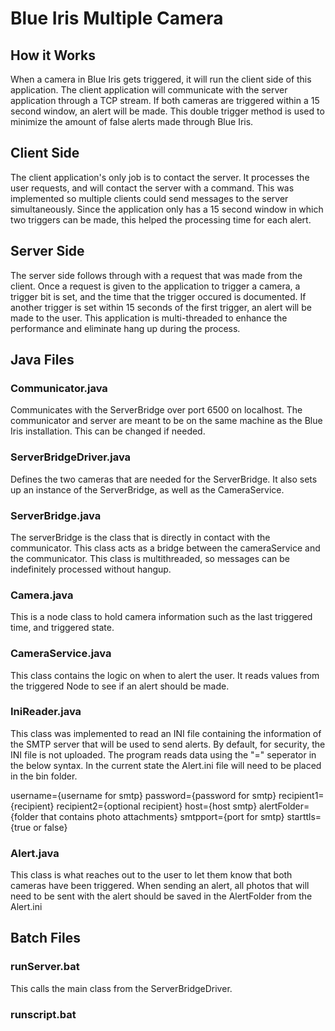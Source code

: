 # Blue Iris Multiple Camera


## How it Works

When a camera in Blue Iris gets triggered, it will run the client side of this application. The client application will communicate with the server application through a TCP stream. If both cameras are triggered within a 15 second window, an alert will be made. This double trigger method is used to minimize the amount of false alerts made through Blue Iris.


## Client Side

The client application's only job is to contact the server. It processes the user requests, and will contact the server with a command. This was implemented so multiple clients could send messages to the server simultaneously. Since the application only has a 15 second window in which two triggers can be made, this helped the processing time for each alert.


## Server Side

The server side follows through with a request that was made from the client. Once a request is given to the application to trigger a camera, a trigger bit is set, and the time that the trigger occured is documented. If another trigger is set within 15 seconds of the first trigger, an alert will be made to the user. This application is multi-threaded to enhance the performance and eliminate hang up during the process.



## Java Files

### Communicator.java

Communicates with the ServerBridge over port 6500 on localhost. The communicator and server are meant to be on the same machine as the Blue Iris installation. This can be changed if needed.


### ServerBridgeDriver.java

Defines the two cameras that are needed for the ServerBridge. It also sets up an instance of the ServerBridge, as well as the CameraService. 


### ServerBridge.java

The serverBridge is the class that is directly in contact with the communicator. This class acts as a bridge between the cameraService and the communicator. This class is multithreaded, so messages can be indefinitely processed without hangup.


### Camera.java

This is a node class to hold camera information such as the last triggered time, and triggered state.


### CameraService.java

This class contains the logic on when to alert the user. It reads values from the triggered Node to see if an alert should be made.


### IniReader.java

This class was implemented to read an INI file containing the information of the SMTP server that will be used to send alerts. By default, for security, the INI file is not uploaded. The program reads data using the "=" seperator in the below syntax. In the current state the Alert.ini file will need to be placed in the bin folder.  

username={username for smtp}
password={password for smtp}
recipient1={recipient}
recipient2={optional recipient}
host={host smtp}
alertFolder={folder that contains photo attachments}
smtpport={port for smtp}
starttls={true or false}


### Alert.java

This class is what reaches out to the user to let them know that both cameras have been triggered. When sending an alert, all photos that will need to be sent with the alert should be saved in the AlertFolder from the Alert.ini


## Batch Files

### runServer.bat

This calls the main class from the ServerBridgeDriver.


### runscript.bat



